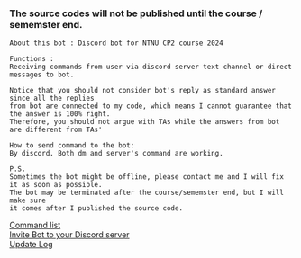 ### The source codes will not be published until the course / sememster end.
```
About this bot : Discord bot for NTNU CP2 course 2024

Functions :
Receiving commands from user via discord server text channel or direct messages to bot.

Notice that you should not consider bot's reply as standard answer since all the replies
from bot are connected to my code, which means I cannot guarantee that the answer is 100% right.
Therefore, you should not argue with TAs while the answers from bot are different from TAs'

How to send command to the bot:
By discord. Both dm and server's command are working.

P.S.
Sometimes the bot might be offline, please contact me and I will fix it as soon as possible.
The bot may be terminated after the course/sememster end, but I will make sure
it comes after I published the source code.
```
[Command list](https://github.com/NaoCoding/NTNU_CP2_2024_bot/blob/main/command_list.md)<br>
[Invite Bot to your Discord server](https://discord.com/oauth2/authorize?client_id=1219295687204667433&permissions=8&scope=bot)<br>
[Update Log](https://github.com/NaoCoding/NTNU_CP2_2024_bot/blob/main/Update_log.md)
